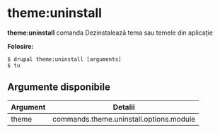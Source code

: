# theme:uninstall
**theme:uninstall** comanda Dezinstalează tema sau temele din aplicație

**Folosire:**
```
$ drupal theme:uninstall [arguments] 
$ tu  
```

## Argumente disponibile
Argument | Detalii
---------|-------------
theme | commands.theme.uninstall.options.module
